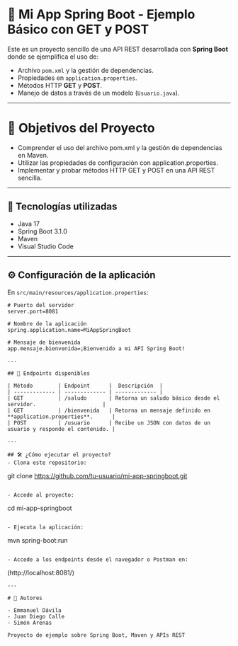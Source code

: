 # 📌 Mi App Spring Boot - Ejemplo Básico con GET y POST

Este es un proyecto sencillo de una API REST desarrollada con **Spring Boot** donde se ejemplifica el uso de:
- Archivo `pom.xml` y la gestión de dependencias.
- Propiedades en `application.properties`.
- Métodos HTTP **GET** y **POST**.
- Manejo de datos a través de un modelo (`Usuario.java`).

---

# 🎯 Objetivos del Proyecto
- Comprender el uso del archivo pom.xml y la gestión de dependencias en Maven.
- Utilizar las propiedades de configuración con application.properties.
- Implementar y probar métodos HTTP GET y POST en una API REST sencilla.

---

## 🚀 Tecnologías utilizadas
- Java 17
- Spring Boot 3.1.0
- Maven
- Visual Studio Code

---

## ⚙️ Configuración de la aplicación
En `src/main/resources/application.properties`:
```properties
# Puerto del servidor
server.port=8081

# Nombre de la aplicación
spring.application.name=MiAppSpringBoot

# Mensaje de bienvenida
app.mensaje.bienvenida=¡Bienvenido a mi API Spring Boot!

---

## 📌 Endpoints disponibles

| Método        | Endpoint      |  Descripción  |
| ------------- | ------------- | ------------- |
| GET           | /saludo       | Retorna un saludo básico desde el servidor.                     |
| GET           | /bienvenida   | Retorna un mensaje definido en **application.properties**.      |
| POST          | /usuario      | Recibe un JSON con datos de un usuario y responde el contenido. |

---

## 🛠 ¿Cómo ejecutar el proyecto?
- Clona este repositorio:

```
git clone https://github.com/tu-usuario/mi-app-springboot.git
```

- Accede al proyecto:

```
cd mi-app-springboot
```

- Ejecuta la aplicación:

```
mvn spring-boot:run
```

- Accede a los endpoints desde el navegador o Postman en:

```
(http://localhost:8081/)
```
---

# 📌 Autores

- Emmanuel Dávila
- Juan Diego Calle
- Simón Arenas

Proyecto de ejemplo sobre Spring Boot, Maven y APIs REST
